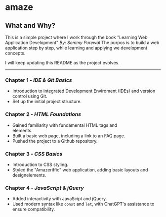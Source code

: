 # amaze


## What and Why?

This is a simple project where I work through the book "Learning Web Application Development" _By: Semmy Purewal_
The purpos is to build a web application step by step, while learning
and applying we development concepts.

I will keep updating this README as the project evolves.

---

### Chapter 1 - _IDE & Git Basics_
- Introduction to integrated Development Enviroment (IDEs) and version control using Git.
- Set up the initial project structure.


### Chapter 2 -  _HTML Foundations_
- Gained familiarity with fundamental HTML tags and <div> elements.
- Built a basic web page, including a link to an FAQ page.
- Pushed the project to a Github repository. 


### Chapter 3 - _CSS Basics_
- Introduction to CSS styling.
- Styled the "Amazeriffic" web application, adding basic layouts and designelements.



### Chapter 4 - _JavaScript & jQuery_
- Added interactivity with JavaScipt and jQuery.
- Used modern syntax like `const` and `let`, with ChatGPT's assistance to ensure compatibility.
